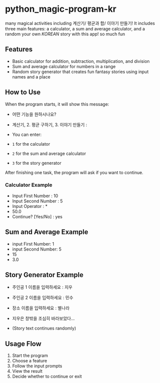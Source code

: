 # python_magic-program-kr

many magical activities including 계산기/ 평균과 합/ 이야기 만들기!
It includes three main features: a calculator, a sum and average calculator, and a random your own *KOREAN* story with this app! 
so much fun

## Features

- Basic calculator for addition, subtraction, multiplication, and division  
- Sum and average calculator for numbers in a range  
- Random story generator that creates fun fantasy stories using input names and a place  

## How to Use

When the program starts, it will show this message:

- 어떤 기능을 원하시나요?
- 계산기, 2. 평균 구하기, 3. 이야기 만들기 :

- You can enter:
- `1` for the calculator  
- `2` for the sum and average calculator  
- `3` for the story generator  

After finishing one task, the program will ask if you want to continue.

### Calculator Example

- Input First Number : 10
- Input Second Number : 5
- Input Operator : *
- 50.0
- Continue? [Yes/No] : yes

## Sum and Average Example

- input First Number: 1
- input Second Number: 5
- 15
- 3.0

## Story Generator Example

- 주인공 1 이름을 입력하세요 : 지우
- 주인공 2 이름을 입력하세요 : 민수
- 장소 이름을 입력하세요 : 별나라

- 지우은 창밖을 조심히 바라보았다...
- (Story text continues randomly)

## Usage Flow

1. Start the program  
2. Choose a feature  
3. Follow the input prompts  
4. View the result  
5. Decide whether to continue or exit

